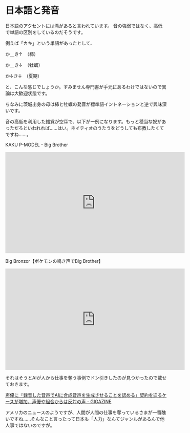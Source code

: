 # 日本語と発音

日本語のアクセントには滝があると言われています。
音の強弱ではなく、高低で単語の区別をしているのだそうです。

例えば「カキ」という単語があったとして、

か＿き↑　（柿）

か＿き↓　（牡蠣）

か↓き↓　（夏期）

と、こんな感じでしょうか。すみません専門書が手元にあるわけではないので異論は大歓迎状態です。

ちなみに茨城出身の母は柿と牡蠣の発音が標準語イントネーションと逆で興味深いです。

音の高低を利用した錯覚が空耳で、以下が一例になります。もっと穏当な奴があっただろといわれれば……はい。ネイティオのうたうをどうしても布教したくてですね……。

KAKU P-MODEL - Big Brother
<iframe width="560" height="315" src="https://youtu.be/hOrTU2NNDVQ" frameborder="0" allowfullscreen></iframe>

Big Bronzor【ポケモンの鳴き声でBig Brother】
<iframe width="560" height="315" src="https://youtu.be/h94ygixI5C8" frameborder="0" allowfullscreen></iframe>

それはそうとAIが人から仕事を奪う事例でドン引きしたのが見つかったので載せておきます。

[声優に「録音した音声でAIに合成音声を生成させることを認める」契約を迫るケースが増加、声優や組合からは反対の声 - GIGAZINE](https://gigazine.net/news/20230208-voice-actor-vs-ai/)

アメリカのニュースのようですが、人間が人間の仕事を奪っているさまが一番醜いですね……そんなこと言ったって日本も「人力」なんてジャンルがあるんで他人事ではないのですが。
